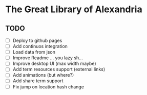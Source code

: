 # The Great Library of Alexandria

## TODO

- [ ] Deploy to github pages
- [ ] Add continuos integration
- [ ] Load data from json
- [ ] Improve Readme ... you lazy sh...
- [ ] Improve desktop UI (max width maybe)
- [ ] Add term resources support (external links)
- [ ] Add animations (but where?)
- [ ] Add share term support
- [ ] Fix jump on location hash change
